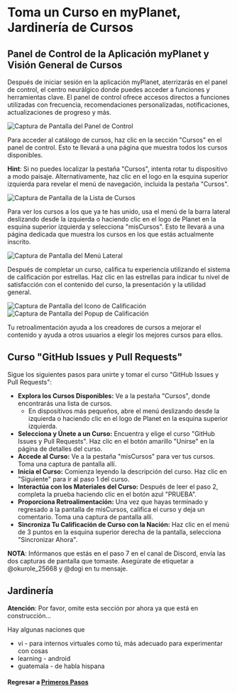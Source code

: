 # Toma un Curso en myPlanet, Jardinería de Cursos

## Panel de Control de la Aplicación myPlanet y Visión General de Cursos

Después de iniciar sesión en la aplicación myPlanet, aterrizarás en el panel de control, el centro neurálgico donde puedes acceder a funciones y herramientas clave. El panel de control ofrece accesos directos a funciones utilizadas con frecuencia, recomendaciones personalizadas, notificaciones, actualizaciones de progreso y más.

![Captura de Pantalla del Panel de Control](image/mi-dashboard.png)

Para acceder al catálogo de cursos, haz clic en la sección "Cursos" en el panel de control. Esto te llevará a una página que muestra todos los cursos disponibles.

**Hint**:
Si no puedes localizar la pestaña "Cursos", intenta rotar tu dispositivo a modo paisaje. Alternativamente, haz clic en el logo en la esquina superior izquierda para revelar el menú de navegación, incluida la pestaña "Cursos".

![Captura de Pantalla de la Lista de Cursos](image/mi-courses-list.png)

Para ver los cursos a los que ya te has unido, usa el menú de la barra lateral deslizando desde la izquierda o haciendo clic en el logo de Planet en la esquina superior izquierda y selecciona "misCursos". Esto te llevará a una página dedicada que muestra los cursos en los que estás actualmente inscrito.

![Captura de Pantalla del Menú Lateral](image/mi-side-menu.png)

Después de completar un curso, califica tu experiencia utilizando el sistema de calificación por estrellas. Haz clic en las estrellas para indicar tu nivel de satisfacción con el contenido del curso, la presentación y la utilidad general.

![Captura de Pantalla del Icono de Calificación](image/mi-rating-icon-click.png)
![Captura de Pantalla del Popup de Calificación](image/mi-rating-popup.png)

Tu retroalimentación ayuda a los creadores de cursos a mejorar el contenido y ayuda a otros usuarios a elegir los mejores cursos para ellos.

## Curso "GitHub Issues y Pull Requests"

Sigue los siguientes pasos para unirte y tomar el curso "GitHub Issues y Pull Requests":

- **Explora los Cursos Disponibles:** Ve a la pestaña "Cursos", donde encontrarás una lista de cursos.
  - En dispositivos más pequeños, abre el menú deslizando desde la izquierda o haciendo clic en el logo de Planet en la esquina superior izquierda.
- **Selecciona y Únete a un Curso:** Encuentra y elige el curso "GitHub Issues y Pull Requests". Haz clic en el botón amarillo "Unirse" en la página de detalles del curso.
- **Accede al Curso:** Ve a la pestaña "misCursos" para ver tus cursos. Toma una captura de pantalla allí.
- **Inicia el Curso:** Comienza leyendo la descripción del curso. Haz clic en "Siguiente" para ir al paso 1 del curso.
- **Interactúa con los Materiales del Curso:** Después de leer el paso 2, completa la prueba haciendo clic en el botón azul "PRUEBA".
- **Proporciona Retroalimentación:** Una vez que hayas terminado y regresado a la pantalla de misCursos, califica el curso y deja un comentario. Toma una captura de pantalla allí.
- **Sincroniza Tu Calificación de Curso con la Nación:** Haz clic en el menú de 3 puntos en la esquina superior derecha de la pantalla, selecciona "Sincronizar Ahora".

**NOTA**: Infórmanos que estás en el paso 7 en el canal de Discord, envía las dos capturas de pantalla que tomaste. Asegúrate de etiquetar a @okurole_25668 y @dogi en tu mensaje.

## Jardinería

**Atención**: Por favor, omite esta sección por ahora ya que está en construcción...

Hay algunas naciones que
- vi - para internos virtuales como tú, más adecuado para experimentar con cosas
- learning - android
- guatemala - de habla hispana

#### Regresar a [Primeros Pasos](mi-10-steps.md#Paso_7_-_Toma_un_Curso_en_myPlanet,_Jardinería_de_Cursos)
